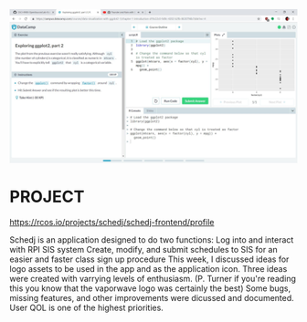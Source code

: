 ![image](https://github.com/UnMcDanno/Summer2019OSource/blob/master/Lab7/step3_1.jpg)



PROJECT
==========
<https://rcos.io/projects/schedj/schedj-frontend/profile>

Schedj is an application designed to do two functions: Log into and interact with RPI SIS system Create, modify, and submit schedules to SIS for an easier and faster class sign up procedure This week, I discussed ideas for logo assets to be used in the app and as the application icon. Three ideas were created with varrying levels of enthusiasm. (P. Turner if you're reading this you know that the vaporwave logo was certainly the best) Some bugs, missing features, and other improvements were dicussed and documented. User QOL is one of the highest priorities.
